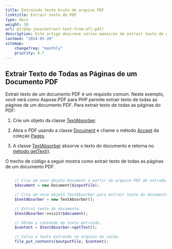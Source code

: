 ```yaml
---
title: Extraindo texto bruto de arquivo PDF 
linktitle: Extrair texto de PDF
type: docs
weight: 10
url: pt/php-java/extract-text-from-all-pdf/
description: Este artigo descreve várias maneiras de extrair texto de documentos PDF usando Aspose.PDF para PHP. De páginas inteiras, de uma parte específica, com base em colunas, etc.
lastmod: "2024-05-20"
sitemap:
    changefreq: "monthly"
    priority: 0.7
---
```


## Extrair Texto de Todas as Páginas de um Documento PDF

Extrair texto de um documento PDF é um requisito comum. Neste exemplo, você verá como Aspose.PDF para PHP permite extrair texto de todas as páginas de um documento PDF.
Para extrair texto de todas as páginas do PDF:

1. Crie um objeto da classe [TextAbsorber](https://reference.aspose.com/pdf/java/com.aspose.pdf/TextAbsorber).

1. Abra o PDF usando a classe [Document](https://reference.aspose.com/pdf/java/com.aspose.pdf/Document) e chame o método [Accept](https://reference.aspose.com/pdf/java/com.aspose.pdf/PageCollection#accept-com.aspose.pdf.TextAbsorber-) da coleção [Pages](https://reference.aspose.com/pdf/java/com.aspose.pdf/Page).
1. A classe [TextAbsorber](https://reference.aspose.com/pdf/java/com.aspose.pdf/TextAbsorber) absorve o texto do documento e retorna no [método getText()](https://reference.aspose.com/pdf/java/com.aspose.pdf/textabsorber/#getText--).

O trecho de código a seguir mostra como extrair texto de todas as páginas de um documento PDF.

```php

    // Cria um novo objeto Document a partir do arquivo PDF de entrada.
    $document = new Document($inputFile);

    // Cria um novo objeto TextAbsorber para extrair texto do documento.
    $textAbsorber = new TextAbsorber();

    // Extrai texto do documento.
    $textAbsorber->visit($document);

    // Obtém o conteúdo do texto extraído.
    $content = $textAbsorber->getText();

    // Salva o texto extraído no arquivo de saída.
    file_put_contents($outputFile, $content);
```